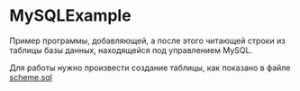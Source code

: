 # MySQLExample
Пример программы, добавляющей, а после этого читающей строки из таблицы базы данных, находящейся под управлением MySQL.

Для работы нужно произвести создание таблицы, как показано в файле <a href="scheme.sql">scheme.sql</a>
